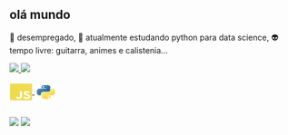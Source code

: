 ## olá mundo
🔭 desempregado,
🌱 atualmente estudando python para data science,
👽 tempo livre: guitarra, animes e calistenia...  
<div>
<a href="https://github-readme-stats.vercel.app/api?username=CaioArg23">
<a href="https://https://github.com/CaioArg23/github-readme-stats)">
<img height="180cm" src="https://github-readme-stats.vercel.app/api?username=CaioArg23&show_icons=true&theme=radical"/>
<img height="180cm" src="https://github-readme-stats.vercel.app/api/top-langs/?username=CaioArg23&layout=compact&theme=dark"/>
</div>
<div style="display: inline_block"><br>
  <img align="center" alt="Caio-Js" height="30" width="40" src="https://raw.githubusercontent.com/devicons/devicon/master/icons/javascript/javascript-plain.svg">
  <img align="center" alt="caio-Python" height="30" width="40" src="https://raw.githubusercontent.com/devicons/devicon/master/icons/python/python-original.svg">
</div>

  ##

<div>
   <a href="https://instagram.com/k_fl.c" target="_blank"><img src="https://img.shields.io/badge/-Instagram-%23E4405F?style=for-the-badge&logo=instagram&logoColor=white" target="_blank"></a>
  <a href="https://www.linkedin.com/in/caio-le%C3%A3o-flesch-ba4281266" target="_blank"><img src="https://img.shields.io/badge/-LinkedIn-%230077B5?style=for-the-badge&logo=linkedin&logoColor=white" target="_blank"></a> 
</div>
